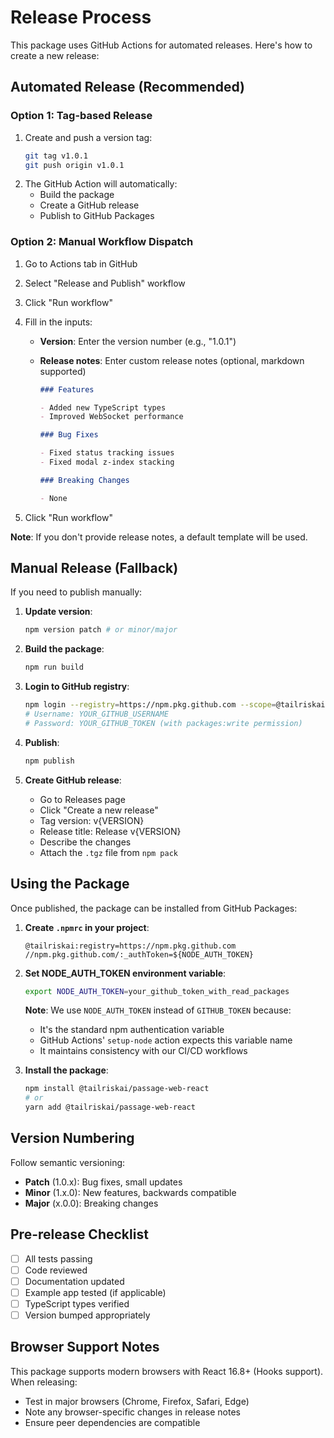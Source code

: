 # Release Process

This package uses GitHub Actions for automated releases. Here's how to create a new release:

## Automated Release (Recommended)

### Option 1: Tag-based Release

1. Create and push a version tag:
   ```bash
   git tag v1.0.1
   git push origin v1.0.1
   ```
2. The GitHub Action will automatically:
   - Build the package
   - Create a GitHub release
   - Publish to GitHub Packages

### Option 2: Manual Workflow Dispatch

1. Go to Actions tab in GitHub
2. Select "Release and Publish" workflow
3. Click "Run workflow"
4. Fill in the inputs:
   - **Version**: Enter the version number (e.g., "1.0.1")
   - **Release notes**: Enter custom release notes (optional, markdown supported)

     ```markdown
     ### Features

     - Added new TypeScript types
     - Improved WebSocket performance

     ### Bug Fixes

     - Fixed status tracking issues
     - Fixed modal z-index stacking

     ### Breaking Changes

     - None
     ```

5. Click "Run workflow"

**Note**: If you don't provide release notes, a default template will be used.

## Manual Release (Fallback)

If you need to publish manually:

1. **Update version**:

   ```bash
   npm version patch # or minor/major
   ```

2. **Build the package**:

   ```bash
   npm run build
   ```

3. **Login to GitHub registry**:

   ```bash
   npm login --registry=https://npm.pkg.github.com --scope=@tailriskai
   # Username: YOUR_GITHUB_USERNAME
   # Password: YOUR_GITHUB_TOKEN (with packages:write permission)
   ```

4. **Publish**:

   ```bash
   npm publish
   ```

5. **Create GitHub release**:
   - Go to Releases page
   - Click "Create a new release"
   - Tag version: v{VERSION}
   - Release title: Release v{VERSION}
   - Describe the changes
   - Attach the `.tgz` file from `npm pack`

## Using the Package

Once published, the package can be installed from GitHub Packages:

1. **Create `.npmrc` in your project**:

   ```
   @tailriskai:registry=https://npm.pkg.github.com
   //npm.pkg.github.com/:_authToken=${NODE_AUTH_TOKEN}
   ```

2. **Set NODE_AUTH_TOKEN environment variable**:

   ```bash
   export NODE_AUTH_TOKEN=your_github_token_with_read_packages
   ```

   **Note**: We use `NODE_AUTH_TOKEN` instead of `GITHUB_TOKEN` because:
   - It's the standard npm authentication variable
   - GitHub Actions' `setup-node` action expects this variable name
   - It maintains consistency with our CI/CD workflows

3. **Install the package**:
   ```bash
   npm install @tailriskai/passage-web-react
   # or
   yarn add @tailriskai/passage-web-react
   ```

## Version Numbering

Follow semantic versioning:

- **Patch** (1.0.x): Bug fixes, small updates
- **Minor** (1.x.0): New features, backwards compatible
- **Major** (x.0.0): Breaking changes

## Pre-release Checklist

- [ ] All tests passing
- [ ] Code reviewed
- [ ] Documentation updated
- [ ] Example app tested (if applicable)
- [ ] TypeScript types verified
- [ ] Version bumped appropriately

## Browser Support Notes

This package supports modern browsers with React 16.8+ (Hooks support). When releasing:

- Test in major browsers (Chrome, Firefox, Safari, Edge)
- Note any browser-specific changes in release notes
- Ensure peer dependencies are compatible
